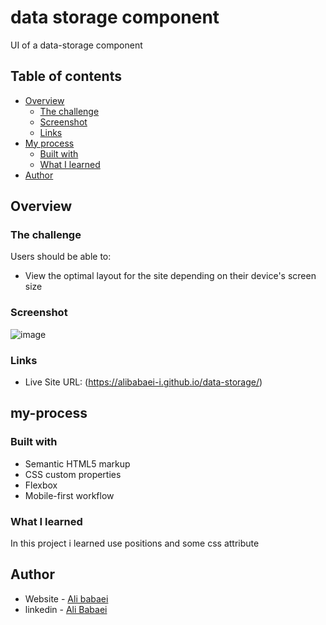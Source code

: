 # data storage component 

UI of a data-storage component

## Table of contents

- [Overview](#overview)
  - [The challenge](#the-challenge)
  - [Screenshot](#screenshot)
  - [Links](#links)
- [My process](#my-process)
  - [Built with](#built-with)
  - [What I learned](#what-i-learned)
- [Author](#author)



## Overview

### The challenge

Users should be able to:

- View the optimal layout for the site depending on their device's screen size

### Screenshot

![image](https://alibabaei-i.github.io/data-storage/)

### Links

- Live Site URL: (https://alibabaei-i.github.io/data-storage/)

## my-process

### Built with

- Semantic HTML5 markup
- CSS custom properties
- Flexbox
- Mobile-first workflow

### What I learned

In this project i learned use positions and some css attribute

## Author

- Website - [Ali babaei](https://www.alibabaei.info)
- linkedin - [Ali Babaei](https://www.twitter.com/yourusername)

